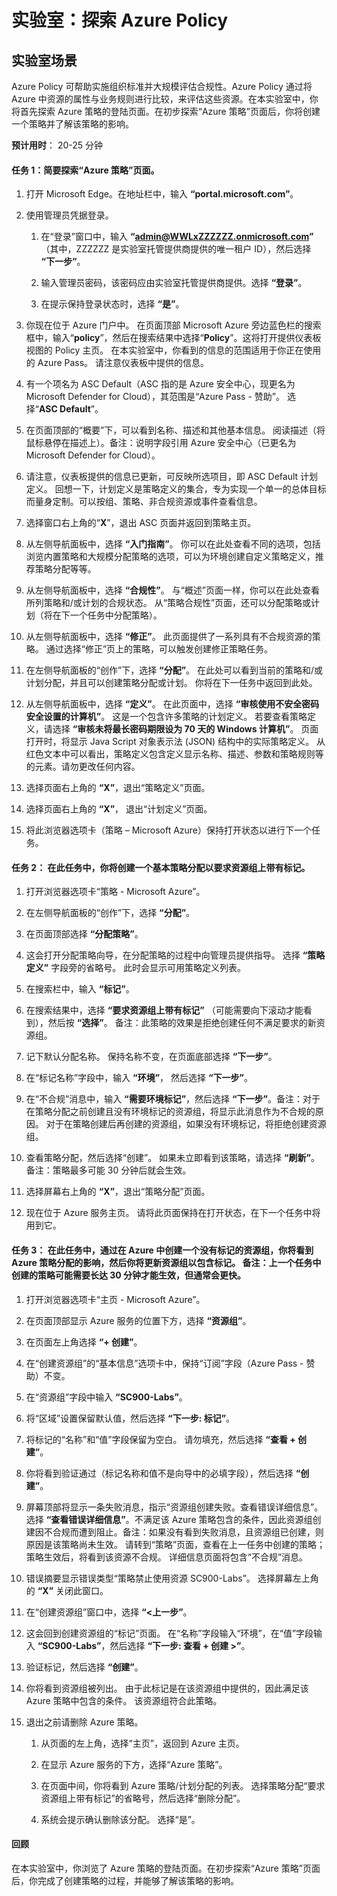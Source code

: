 ﻿---
lab:
    title: '探索 Azure Policy'
    module: '模块 4 第 5 课：描述 Microsoft 合规性解决方案的功能：描述 Azure Policy'
---


# 实验室：探索 Azure Policy

## 实验室场景
Azure Policy 可帮助实施组织标准并大规模评估合规性。Azure Policy 通过将 Azure 中资源的属性与业务规则进行比较，来评估这些资源。在本实验室中，你将首先探索 Azure 策略的登陆页面。在初步探索“Azure 策略”页面后，你将创建一个策略并了解该策略的影响。


**预计用时**： 20-25 分钟

#### 任务 1：简要探索“Azure 策略”页面。

1. 打开 Microsoft Edge。在地址栏中，输入 **“portal.microsoft.com”**。

1. 使用管理员凭据登录。
    1. 在“登录”窗口中，输入 **“admin@WWLxZZZZZZ.onmicrosoft.com”** （其中，ZZZZZZ 是实验室托管提供商提供的唯一租户 ID），然后选择 **“下一步”**。
    
    1. 输入管理员密码，该密码应由实验室托管提供商提供。选择 **“登录”**。
    1. 在提示保持登录状态时，选择 **“是”**。

1. 你现在位于 Azure 门户中。  在页面顶部 Microsoft Azure 旁边蓝色栏的搜索框中，输入“**policy**”，然后在搜索结果中选择“**Policy**”。这将打开提供仪表板视图的 Policy 主页。  在本实验室中，你看到的信息的范围适用于你正在使用的 Azure Pass。   请注意仪表板中提供的信息。

1. 有一个项名为 ASC Default（ASC 指的是 Azure 安全中心，现更名为 Microsoft Defender for Cloud），其范围是“Azure Pass - 赞助”。   选择“**ASC Default**”。

1. 在页面顶部的“概要”下，可以看到名称、描述和其他基本信息。  阅读描述（将鼠标悬停在描述上）。备注：说明字段引用 Azure 安全中心（已更名为 Microsoft Defender for Cloud）。

1. 请注意，仪表板提供的信息已更新，可反映所选项目，即 ASC Default 计划定义。  回想一下，计划定义是策略定义的集合，专为实现一个单一的总体目标而量身定制。可以按组、策略、非合规资源或事件查看信息。

1. 选择窗口右上角的“**X**”，退出 ASC 页面并返回到策略主页。

1. 从左侧导航面板中，选择 **“入门指南”**。 你可以在此处查看不同的选项，包括浏览内置策略和大规模分配策略的选项，可以为环境创建自定义策略定义，推荐策略分配等等。

1. 从左侧导航面板中，选择 **“合规性”**。 与“概述”页面一样，你可以在此处查看所列策略和/或计划的合规状态。  从“策略合规性”页面，还可以分配策略或计划（将在下一个任务中分配策略）。

1. 从左侧导航面板中，选择 **“修正”**。 此页面提供了一系列具有不合规资源的策略。  通过选择“修正”页上的策略，可以触发创建修正策略任务。  

1. 在左侧导航面板的“创作”下，选择 **“分配”**。 在此处可以看到当前的策略和/或计划分配，并且可以创建策略分配或计划。  你将在下一任务中返回到此处。  

1. 从左侧导航面板中，选择 **“定义”**。 在此页面中，选择 **“审核使用不安全密码安全设置的计算机”**。 这是一个包含许多策略的计划定义。  若要查看策略定义，请选择 **“审核未将最长密码期限设为 70 天的 Windows 计算机”**。 页面打开时，将显示 Java Script 对象表示法 (JSON) 结构中的实际策略定义。 从红色文本中可以看出，策略定义包含定义显示名称、描述、参数和策略规则等的元素。请勿更改任何内容。  

1. 选择页面右上角的 **“X”**，退出“策略定义”页面。

1. 选择页面右上角的 **“X”**， 退出“计划定义”页面。

1. 将此浏览器选项卡（策略 – Microsoft Azure）保持打开状态以进行下一个任务。

#### 任务 2：  在此任务中，你将创建一个基本策略分配以要求资源组上带有标记。

1. 打开浏览器选项卡“策略 - Microsoft Azure”。

1. 在左侧导航面板的“创作”下，选择 **“分配”**。

1. 在页面顶部选择 **“分配策略”**。

1. 这会打开分配策略向导，在分配策略的过程中向管理员提供指导。 选择 **“策略定义”** 字段旁的省略号。 此时会显示可用策略定义列表。  

1. 在搜索栏中，输入 **“标记”**。

1. 在搜索结果中，选择 **“要求资源组上带有标记”** （可能需要向下滚动才能看到），然后按 **“选择”**。 备注：此策略的效果是拒绝创建任何不满足要求的新资源组。  

1. 记下默认分配名称。  保持名称不变，在页面底部选择 **“下一步”**。

1. 在“标记名称”字段中，输入 **“环境”**， 然后选择 **“下一步”**。  

1. 在“不合规”消息中，输入 **“需要环境标记”**，然后选择 **“下一步”**。备注：对于在策略分配之前创建且没有环境标记的资源组，将显示此消息作为不合规的原因。  对于在策略创建后再创建的资源组，如果没有环境标记，将拒绝创建资源组。

1. 查看策略分配，然后选择“创建”。  如果未立即看到该策略，请选择 **“刷新”**。 备注：策略最多可能 30 分钟后就会生效。

1. 选择屏幕右上角的 **“X”**，退出“策略分配”页面。

1. 现在位于 Azure 服务主页。  请将此页面保持在打开状态，在下一个任务中将用到它。

#### 任务 3：  在此任务中，通过在 Azure 中创建一个没有标记的资源组，你将看到 Azure 策略分配的影响，然后你将更新资源组以包含标记。  备注：上一个任务中创建的策略可能需要长达 30 分钟才能生效，但通常会更快。

1. 打开浏览器选项卡“主页 - Microsoft Azure”。

1. 在页面顶部显示 Azure 服务的位置下方，选择 **“资源组”**。

1. 在页面左上角选择 **“+ 创建”**。

1. 在“创建资源组”的“基本信息”选项卡中，保持“订阅”字段（Azure Pass - 赞助）不变。

1. 在“资源组”字段中输入 **“SC900-Labs”**。

1. 将“区域”设置保留默认值，然后选择 **“下一步: 标记”**。

1. 将标记的“名称”和“值”字段保留为空白。  请勿填充，然后选择 **“查看 + 创建”**。

1. 你将看到验证通过（标记名称和值不是向导中的必填字段），然后选择 **“创建”**。

1. 屏幕顶部将显示一条失败消息，指示“资源组创建失败。查看错误详细信息”。 选择 **“查看错误详细信息”**。不满足该 Azure 策略包含的条件，因此资源组创建因不合规而遭到阻止。备注：如果没有看到失败消息，且资源组已创建，则原因是该策略尚未生效。  请转到“策略”页面，查看在上一任务中创建的策略；策略生效后，将看到该资源不合规。  详细信息页面将包含“不合规”消息。

1. 错误摘要显示错误类型“策略禁止使用资源 SC900-Labs”。  选择屏幕左上角的 **“X”** 关闭此窗口。

1. 在“创建资源组”窗口中，选择 **“<上一步”**。

1. 这会回到创建资源组的“标记”页面。  在“名称”字段输入“环境”，在“值”字段输入 **“SC900-Labs”**，然后选择 **“下一步: 查看 + 创建 >”**。

1. 验证标记，然后选择 **“创建”**。

1. 你将看到资源组被列出。  由于此标记是在该资源组中提供的，因此满足该 Azure 策略中包含的条件。  该资源组符合此策略。

1. 退出之前请删除 Azure 策略。
    1. 从页面的左上角，选择“主页”，返回到 Azure 主页。
    
    1. 在显示 Azure 服务的下方，选择“Azure 策略”。
    1. 在页面中间，你将看到 Azure 策略/计划分配的列表。  选择策略分配“要求资源组上带有标记”的省略号，然后选择“删除分配”。
    1. 系统会提示确认删除该分配。  选择“是”。


#### 回顾

在本实验室中，你浏览了 Azure 策略的登陆页面。在初步探索“Azure 策略”页面后，你完成了创建策略的过程，并能够了解该策略的影响。